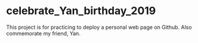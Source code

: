 # celebrate_Yan_birthday_2019
This project is for practicing to deploy a personal web page on Github. Also commemorate my friend, Yan.
